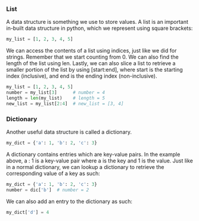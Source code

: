 ### List

A data structure is something we use to store values. A list is an important in-built data structure in python, which we represent using square brackets:

```python
my_list = [1, 2, 3, 4, 5]
```

We can access the contents of a list using indices, just like we did for strings. Remember that we start counting from 0. We can also find the length of the list using len. Lastly, we can also slice a list to retrieve a smaller portion of the list by using [start:end], where start is the starting index (inclusive), and end is the ending index (non-inclusive).

```python
my_list = [1, 2, 3, 4, 5]
number = my_list[3]      # number = 4
length = len(my_list)    # length = 5
new_list = my_list[2:4]  # new_list = [3, 4]
```

### Dictionary

Another useful data structure is called a dictionary.

```python
my_dict = {'a': 1, 'b': 2, 'c': 3}
```
A dictionary contains entries which are key-value pairs. In the example above, a : 1 is a key-value pair where a is the key and 1 is the value. Just like in a normal dictionary, we can lookup a dictionary to retrieve the corresponding value of a key as such:

```python
my_dict = {'a': 1, 'b': 2, 'c': 3}
number = dic['b']  # number = 2
```

We can also add an entry to the dictionary as such:

```python
my_dict['d'] = 4
```
